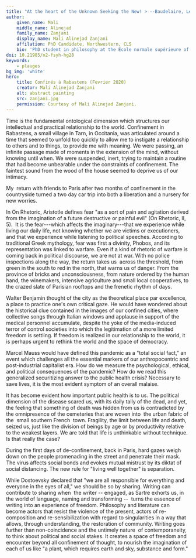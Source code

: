 ```yaml
---
title: "At the heart of the Unknown Seeking the New! > --Baudelaire, Le Voyage"
author:
    given_name: Mali
    middle_name: Alinejad
    family_name: Zanjani
    display_name: Mali Alinejad Zanjani	
    affilation: PhD Candidate, Northwestern, CLS
    bio: 'PhD student in philosophy at the École normale supérieure of Paris, Mali Alinejad Zanjani works on Avicenna’s ontology, noetics and psychology and on their Latin reception in the 16th century. Her research focuses, in particular, on imagination and matter. She is also a visual artist.'
doi: 10.21985/n2-fsyh-hg28
keywords:
    - plauges
bg_img: 'white'
hero:
    title: Confinés à Rabastens (Fevrier 2020)
    creator: Mali Alinejad Zanjani
    alt: abstract painting
    src: zanjani.jpg
    permission: Courtesy of Mali Alinejad Zanjani.
---
```


Time is the fundamental ontological dimension which structures our intellectual and practical relationship to the world. Confinement in Rabastens, a small village in Tarn, in Occitania, was articulated around a time that seemed to unfold too quickly to allow me to instigate a relationship to others and to things, to provide me with meaning. We were passing, an infinite passage made of moments in the extension of the mind, without knowing until when. We were suspended, inert, trying to maintain a routine that had become unbearable under the constraints of confinement. The faintest sound from the wood of the house seemed to deprive us of our intimacy. 

My  return with friends to Paris after two months of confinement in the countryside turned a two day car trip into both a liberation and a nursery for new worries. 

In On Rhetoric, Aristotle defines fear "as a sort of pain and agitation derived from the imagination of a future destructive or painful evil" (On Rhetoric, II, 5).  It is the fear---which affects the imaginary---that we experience while living our daily life, not knowing whether we are victims or executioners, and that we experience while listening to political speeches. According to traditional Greek mythology, fear was first a divinity, Phobos, and its representation was linked to warfare. Even if a kind of rhetoric of warfare is coming back in political discourse, we are not at war. With no police inspections along the way, the return takes us  across the threshold, from green in the south to red in the north, that warns us of danger. From the province of bricks and unconsciousness, from nature ordered by the human hand, the winemakers, intensive agriculture and small local cooperatives, to the crazed slate of Parisian rooftops and the frenetic rhythm of days. 

Walter Benjamin thought of the city as the theoretical place par excellence, a place to practice one's own critical gaze. He would have wondered about the historical clue contained in the images of our confined cities, where collective songs through Italian windows and applause in support of the medical personnel accumulate, despite the yoke of the media-induced terror of control societies into which the legitimation of a more limited freedom is settling. If freedom is realized in our relationship to the world, it is perhaps urgent to rethink the world and the space of democracy. 

Marcel Mauss would have defined this pandemic as a "total social fact," an event which challenges all the essential markers of our anthropocentric and post-industrial capitalist era. How do we measure the psychological, ethical, and political consequences of the pandemic? How do we read this generalized securitizing answer to the public health crisis? Necessary to save lives, it is the most evident symptom of an overall malaise. 

It has become evident how important public health is to us. The political dimension of the disease scared us, with its daily tally of the dead, and yet, the feeling that something of death was hidden from us is contradicted by the omnipresence of the cemeteries that are woven into  the urban fabric of the  small southern French  town. Fragility, the limit between life and death, seized us, just like the division of beings by age or by productivity relative to the weakest layers. We are told that life is unthinkable without technique. Is that really the case?

During the first days of de-confinement, back in Paris, hard gazes weigh down on the people promenading in the street and penetrate their mask. The virus affects social bonds and evokes mutual mistrust by its diktat of social distancing. The new rule for "living well together" is separation. 

While Dostoevsky declared that "we are all responsible for everything and everyone in the eyes of all," we should be so by sharing. Writing can contribute to sharing when  the writer -- engaged, as Sartre exhorts us, in the world of language, naming and transforming --  turns the essence of writing into an experience of freedom. Philosophy and literature can become actors that resist the violence of the present, actors of re-composition and re-sensibilization with regard to singularities in a way that allows, through understanding, the restoration of community. Writing goes further than non-coincidence and the untimely nature  of contemporaneity, to think about political and social stakes. It creates a space of freedom and encounter beyond all confinement of thought, to nourish the imagination of each of us like "a plant, which requires earth and sky, substance and form."
